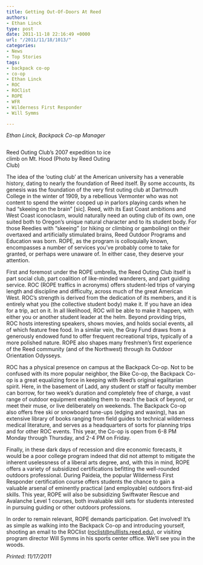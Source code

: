 ```yaml
---
title: Getting Out-Of-Doors At Reed
authors:
- Ethan Linck
type: post
date: 2011-11-18 22:16:49 +0000
url: "/2011/11/18/1013/"
categories:
- News
- Top Stories
tags:
- backpack co-op
- co-op
- Ethan Linck
- ROC
- ROClist
- ROPE
- WFR
- Wilderness First Responder
- Will Symms

---
```

_Ethan Linck, Backpack Co-op Manager_

<div id="attachment_1014" style="width: 310px" class="wp-caption aligncenter">
  <a href="https://i2.wp.com/www.reedquest.org/wp-content/uploads/2011/11/R.O.C.1.jpg"><img class="size-medium wp-image-1014" title="R.O.C." src="https://i1.wp.com/www.reedquest.org/wp-content/uploads/2011/11/R.O.C.1-300x225.jpg?resize=300%2C225" alt="" data-recalc-dims="1" /></a>
  
  <p class="wp-caption-text">
    Reed Outing Club’s 2007 expedition to ice climb on Mt. Hood (Photo by Reed Outing Club)
  </p>
</div>

The idea of the ‘outing club’ at the American university has a venerable history, dating to nearly the foundation of Reed itself. By some accounts, its genesis was the foundation of the very first outing club at Dartmouth College in the winter of 1909, by a rebellious Vermonter who was not content to spend the winter cooped up in parlors playing cards when he had “skeeing on the brain” [sic]. Reed, with its East Coast ambitions and West Coast iconoclasm, would naturally need an outing club of its own, one suited both to Oregon’s unique natural character and to its student body. For those Reedies with “skeeing” (or hiking or climbing or gamboling) on their overtaxed and artificially stimulated brains, Reed Outdoor Programs and Education was born. ROPE, as the program is colloquially known, encompasses a number of services you’ve probably come to take for granted, or perhaps were unaware of. In either case, they deserve your attention.

First and foremost under the ROPE umbrella, the Reed Outing Club itself is part social club, part coalition of like-minded wanderers, and part guiding service. ROC (ROPE traffics in acronyms) offers student-led trips of varying length and discipline and difficulty, across much of the great American West. ROC’s strength is derived from the dedication of its members, and it is entirely what you (the collective student body) make it. If you have an idea for a trip, act on it. In all likelihood, ROC will be able to make it happen, with either you or another student leader at the helm. Beyond providing trips, ROC hosts interesting speakers, shows movies, and holds social events, all of which feature free food. In a similar vein, the Gray Fund draws from a generously endowed fund to offer frequent recreational trips, typically of a more polished nature. ROPE also shapes many freshmen’s first experience of the Reed community (and of the Northwest) through its Outdoor Orientation Odysseys.

ROC has a physical presence on campus at the Backpack Co-op. Not to be confused with its more popular neighbor, the Bike Co-op, the Backpack Co-op is a great equalizing force in keeping with Reed’s original egalitarian spirit. Here, in the basement of Ladd, any student or staff or faculty member can borrow, for two week’s duration and completely free of charge, a vast range of outdoor equipment enabling them to reach the back of beyond, or meet their muse, or live deliberately on weekends. The Backpack Co-op also offers free ski or snowboard tune-ups (edging and waxing), has an extensive library of books ranging from field guides to technical wilderness medical literature, and serves as a headquarters of sorts for planning trips and for other ROC events. This year, the Co-op is open from 6-8 PM Monday through Thursday, and 2-4 PM on Friday.

Finally, in these dark days of recession and dire economic forecasts, it would be a poor college program indeed that did not attempt to mitigate the inherent uselessness of a liberal arts degree, and, with this in mind, ROPE offers a variety of subsidized certifications befitting the well-rounded outdoors professional. During Paideia, the popular Wilderness First Responder certification course offers students the chance to gain a valuable arsenal of eminently practical (and employable) outdoors first-aid skills. This year, ROPE will also be subsidizing Swiftwater Rescue and Avalanche Level 1 courses, both invaluable skill sets for students interested in pursuing guiding or other outdoors professions.

In order to remain relevant, ROPE demands participation. Get involved! It’s as simple as walking into the Backpack Co-op and introducing yourself, shooting an email to the ROClist ([&#x72;&#x6f;&#x63;&#x6c;&#x69;&#x73;&#x74;&#x40;<span class="oe_displaynone">null</span>&#x6c;&#x69;&#x73;&#x74;&#x73;&#x2e;&#x72;&#x65;&#x65;&#x64;&#x2e;&#x65;&#x64;&#x75;][1]), or visiting program director Will Symms in his sports center office. We’ll see you in the woods.

_Printed: 11/17/2011_

 [1]: mailto:&#x72;&#x6f;&#x63;&#x6c;&#x69;&#x73;&#x74;&#x40;&#x6c;&#x69;&#x73;&#x74;&#x73;&#x2e;&#x72;&#x65;&#x65;&#x64;&#x2e;&#x65;&#x64;&#x75;